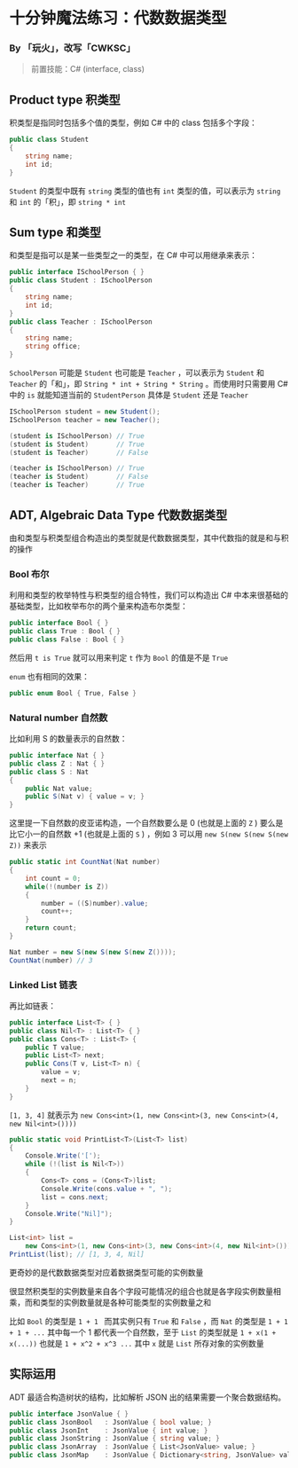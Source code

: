 # 十分钟魔法练习：代数数据类型

### By 「玩火」，改写「CWKSC」

> 前置技能：C# (interface, class)

## Product type 积类型

积类型是指同时包括多个值的类型，例如 C# 中的 class 包括多个字段：


```csharp
public class Student
{
    string name;
    int id;
}
```

 `Student` 的类型中既有 `string` 类型的值也有 `int` 类型的值，可以表示为 `string` 和 `int` 的「积」，即 `string * int` 

## Sum type 和类型

和类型是指可以是某一些类型之一的类型，在 C# 中可以用继承来表示：

```csharp
public interface ISchoolPerson { }
public class Student : ISchoolPerson
{
    string name;
    int id;
}
public class Teacher : ISchoolPerson
{
    string name;
    string office;
}
```

`SchoolPerson` 可能是 `Student` 也可能是 `Teacher` ，可以表示为 `Student` 和 `Teacher` 的「和」，即 `String * int + String * String` 。而使用时只需要用 C# 中的 `is` 就能知道当前的 `StudentPerson` 具体是 `Student` 还是 `Teacher` 

```csharp
ISchoolPerson student = new Student();
ISchoolPerson teacher = new Teacher();

(student is ISchoolPerson) // True
(student is Student)       // True
(student is Teacher)       // False

(teacher is ISchoolPerson) // True
(teacher is Student)       // False
(teacher is Teacher)       // True
```

## ADT, Algebraic Data Type 代数数据类型

由和类型与积类型组合构造出的类型就是代数数据类型，其中代数指的就是和与积的操作

### Bool 布尔 

利用和类型的枚举特性与积类型的组合特性，我们可以构造出 C# 中本来很基础的基础类型，比如枚举布尔的两个量来构造布尔类型：

```csharp
public interface Bool { }
public class True : Bool { }
public class False : Bool { }
```

然后用 `t is True` 就可以用来判定 `t` 作为 `Bool` 的值是不是 `True` 

`enum` 也有相同的效果：

```csharp
public enum Bool { True, False }
```

### Natural number 自然数

比如利用 S 的数量表示的自然数：

```csharp
public interface Nat { }
public class Z : Nat { }
public class S : Nat
{
    public Nat value;
    public S(Nat v) { value = v; }
}
```

这里提一下自然数的皮亚诺构造，一个自然数要么是 0 (也就是上面的 `Z` ) 要么是比它小一的自然数 +1 (也就是上面的 `S` ) ，例如 3 可以用 `new S(new S(new S(new Z))` 来表示

```csharp
public static int CountNat(Nat number)
{
    int count = 0;
    while(!(number is Z))
    {
        number = ((S)number).value;
        count++;
    }
    return count;
}

Nat number = new S(new S(new S(new Z())));
CountNat(number) // 3
```

### Linked List 链表

再比如链表：

```csharp
public interface List<T> { }
public class Nil<T> : List<T> { }
public class Cons<T> : List<T> {
    public T value;
    public List<T> next;
    public Cons(T v, List<T> n) {
        value = v;
        next = n;
    }
}
```

`[1, 3, 4]` 就表示为 `new Cons<int>(1, new Cons<int>(3, new Cons<int>(4, new Nil<int>())))`

```csharp
public static void PrintList<T>(List<T> list)
{
    Console.Write('[');
    while (!(list is Nil<T>))
    {
        Cons<T> cons = (Cons<T>)list;
        Console.Write(cons.value + ", ");
        list = cons.next;
    }
    Console.Write("Nil]");
}

List<int> list = 
    new Cons<int>(1, new Cons<int>(3, new Cons<int>(4, new Nil<int>())));
PrintList(list); // [1, 3, 4, Nil]
```

更奇妙的是代数数据类型对应着数据类型可能的实例数量

很显然积类型的实例数量来自各个字段可能情况的组合也就是各字段实例数量相乘，而和类型的实例数量就是各种可能类型的实例数量之和

比如 `Bool` 的类型是 `1 + 1 ` 而其实例只有 `True` 和 `False` ，而 `Nat` 的类型是 `1 + 1 + 1 + ...` 其中每一个 1 都代表一个自然数，至于 `List` 的类型就是 `1 + x(1 + x(...))` 也就是 `1 + x^2 + x^3 ...` 其中 `x` 就是 `List` 所存对象的实例数量

## 实际运用

ADT 最适合构造树状的结构，比如解析 JSON 出的结果需要一个聚合数据结构。

```csharp
public interface JsonValue { }
public class JsonBool   : JsonValue { bool value; }
public class JsonInt    : JsonValue { int value; }
public class JsonString : JsonValue { string value; }
public class JsonArray  : JsonValue { List<JsonValue> value; }
public class JsonMap    : JsonValue { Dictionary<string, JsonValue> value; }
```
